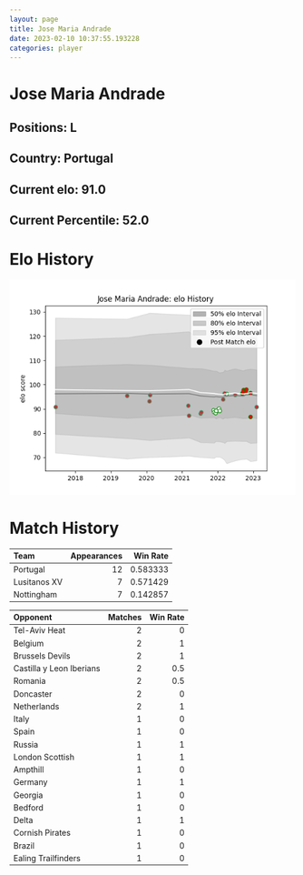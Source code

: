 ```yaml
---  
layout: page  
title: Jose Maria Andrade  
date: 2023-02-10 10:37:55.193228  
categories: player  
---
```

# Jose Maria Andrade

## Positions: L

## Country: Portugal

## Current elo: 91.0

## Current Percentile: 52.0

# Elo History


![elo history](history_JoseMariaAndrade.png)
# Match History


| Team         |   Appearances |   Win Rate |
|:-------------|--------------:|-----------:|
| Portugal     |            12 |   0.583333 |
| Lusitanos XV |             7 |   0.571429 |
| Nottingham   |             7 |   0.142857 |

| Opponent                 |   Matches |   Win Rate |
|:-------------------------|----------:|-----------:|
| Tel-Aviv Heat            |         2 |        0   |
| Belgium                  |         2 |        1   |
| Brussels Devils          |         2 |        1   |
| Castilla y Leon Iberians |         2 |        0.5 |
| Romania                  |         2 |        0.5 |
| Doncaster                |         2 |        0   |
| Netherlands              |         2 |        1   |
| Italy                    |         1 |        0   |
| Spain                    |         1 |        0   |
| Russia                   |         1 |        1   |
| London Scottish          |         1 |        1   |
| Ampthill                 |         1 |        0   |
| Germany                  |         1 |        1   |
| Georgia                  |         1 |        0   |
| Bedford                  |         1 |        0   |
| Delta                    |         1 |        1   |
| Cornish Pirates          |         1 |        0   |
| Brazil                   |         1 |        0   |
| Ealing Trailfinders      |         1 |        0   |